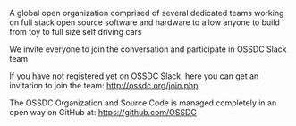 
A global open organization comprised of several dedicated teams working on full stack open source software and hardware to allow anyone to build from toy to full size self driving cars

We invite everyone to join the conversation and participate in OSSDC Slack team

If you have not registered yet on OSSDC Slack, here you can get an invitation to join the team: http://ossdc.org/join.php

The OSSDC Organization and Source Code is managed completely in an open way on GitHub at: https://github.com/OSSDC
